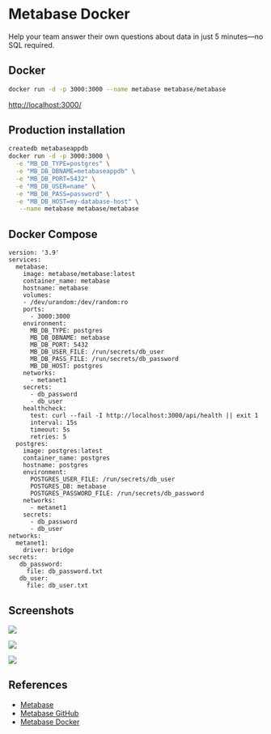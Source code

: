 # Metabase Docker

Help your team answer their own questions about data in just 5 minutes—no SQL required.

## Docker
```sh
docker run -d -p 3000:3000 --name metabase metabase/metabase
```
[http://localhost:3000/](http://localhost:3000/)

## Production installation
```sh
createdb metabaseappdb
docker run -d -p 3000:3000 \
  -e "MB_DB_TYPE=postgres" \
  -e "MB_DB_DBNAME=metabaseappdb" \
  -e "MB_DB_PORT=5432" \
  -e "MB_DB_USER=name" \
  -e "MB_DB_PASS=password" \
  -e "MB_DB_HOST=my-database-host" \
   --name metabase metabase/metabase
```

## Docker Compose
```
version: '3.9'
services:
  metabase:
    image: metabase/metabase:latest
    container_name: metabase
    hostname: metabase
    volumes:
    - /dev/urandom:/dev/random:ro
    ports:
      - 3000:3000
    environment:
      MB_DB_TYPE: postgres
      MB_DB_DBNAME: metabase
      MB_DB_PORT: 5432
      MB_DB_USER_FILE: /run/secrets/db_user
      MB_DB_PASS_FILE: /run/secrets/db_password
      MB_DB_HOST: postgres
    networks:
      - metanet1
    secrets:
      - db_password
      - db_user
    healthcheck:
      test: curl --fail -I http://localhost:3000/api/health || exit 1
      interval: 15s
      timeout: 5s
      retries: 5
  postgres:
    image: postgres:latest
    container_name: postgres
    hostname: postgres
    environment:
      POSTGRES_USER_FILE: /run/secrets/db_user
      POSTGRES_DB: metabase
      POSTGRES_PASSWORD_FILE: /run/secrets/db_password
    networks:
      - metanet1
    secrets:
      - db_password
      - db_user
networks:
  metanet1:
    driver: bridge
secrets:
   db_password:
     file: db_password.txt
   db_user:
     file: db_user.txt
```

## Screenshots
![](https://www.metabase.com/images/stats-dashboard.svg)

![](https://www.metabase.com/images/product/ProductFrame.png)

![](https://www.metabase.com/images/product/Share-Discoveries@3x.png)

## References
- [Metabase](https://www.metabase.com/)
- [Metabase GitHub](https://github.com/metabase/metabase)
- [Metabase Docker](https://www.metabase.com/docs/latest/installation-and-operation/running-metabase-on-docker)